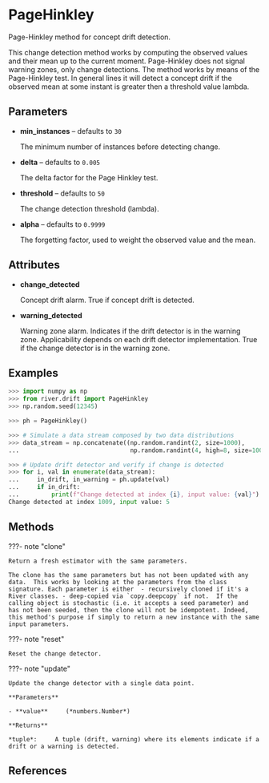 # PageHinkley

Page-Hinkley method for concept drift detection.

This change detection method works by computing the observed values and their mean up to the current moment. Page-Hinkley does not signal warning zones, only change detections. The method works by means of the Page-Hinkley test. In general lines it will detect a concept drift if the observed mean at some instant is greater then a threshold value lambda.

## Parameters

- **min_instances** – defaults to `30`

    The minimum number of instances before detecting change.

- **delta** – defaults to `0.005`

    The delta factor for the Page Hinkley test.

- **threshold** – defaults to `50`

    The change detection threshold (lambda).

- **alpha** – defaults to `0.9999`

    The forgetting factor, used to weight the observed value and the mean.


## Attributes

- **change_detected**

    Concept drift alarm.  True if concept drift is detected.

- **warning_detected**

    Warning zone alarm.  Indicates if the drift detector is in the warning zone. Applicability depends on each drift detector implementation. True if the change detector is in the warning zone.


## Examples

```python
>>> import numpy as np
>>> from river.drift import PageHinkley
>>> np.random.seed(12345)

>>> ph = PageHinkley()

>>> # Simulate a data stream composed by two data distributions
>>> data_stream = np.concatenate((np.random.randint(2, size=1000),
...                               np.random.randint(4, high=8, size=1000)))

>>> # Update drift detector and verify if change is detected
>>> for i, val in enumerate(data_stream):
...     in_drift, in_warning = ph.update(val)
...     if in_drift:
...         print(f"Change detected at index {i}, input value: {val}")
Change detected at index 1009, input value: 5
```

## Methods

???- note "clone"

    Return a fresh estimator with the same parameters.

    The clone has the same parameters but has not been updated with any data.  This works by looking at the parameters from the class signature. Each parameter is either  - recursively cloned if it's a River classes. - deep-copied via `copy.deepcopy` if not.  If the calling object is stochastic (i.e. it accepts a seed parameter) and has not been seeded, then the clone will not be idempotent. Indeed, this method's purpose if simply to return a new instance with the same input parameters.

    
???- note "reset"

    Reset the change detector.

    
???- note "update"

    Update the change detector with a single data point.

    **Parameters**

    - **value**     (*numbers.Number*)    
    
    **Returns**

    *tuple*:     A tuple (drift, warning) where its elements indicate if a drift or a warning is detected.
    
## References

[^1]: E. S. Page. 1954. Continuous Inspection Schemes. Biometrika 41, 1/2 (1954), 100–115.


